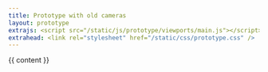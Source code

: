 ```yaml
---
title: Prototype with old cameras
layout: prototype
extrajs: <script src="/static/js/prototype/viewports/main.js"></script>
extrahead: <link rel="stylesheet" href="/static/css/prototype.css" />
---
```

{{ content }}
